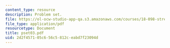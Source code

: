 ```yaml
---
content_type: resource
description: Problem set.
file: https://ol-ocw-studio-app-qa.s3.amazonaws.com/courses/18-098-street-fighting-mathematics-january-iap-2008/2d2f457105c656c5812ceabd7f23094d_pset03.pdf
file_type: application/pdf
resourcetype: Document
title: pset03.pdf
uid: 2d2f4571-05c6-56c5-812c-eabd7f23094d
---
```

